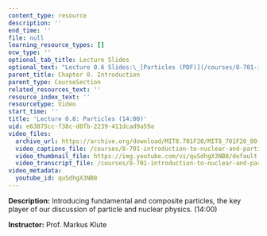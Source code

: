 ```yaml
---
content_type: resource
description: ''
end_time: ''
file: null
learning_resource_types: []
ocw_type: ''
optional_tab_title: Lecture Slides
optional_text: "Lecture 0.6 Slides:\_[Particles (PDF)](/courses/8-701-introduction-to-nuclear-and-particle-physics-fall-2020/resources/mit8_701f20_lec0-6)"
parent_title: Chapter 0. Introduction
parent_type: CourseSection
related_resources_text: ''
resource_index_text: ''
resourcetype: Video
start_time: ''
title: 'Lecture 0.6: Particles (14:00)'
uid: e63875cc-f38c-d0fb-2239-411dcad9a59a
video_files:
  archive_url: https://archive.org/download/MIT8.701F20/MIT8_701F20_00-06_Particles_300k.mp4
  video_captions_file: /courses/8-701-introduction-to-nuclear-and-particle-physics-fall-2020/7bba835d0e335213b7ccb0097d96696a_quSdhgX3NB8.vtt
  video_thumbnail_file: https://img.youtube.com/vi/quSdhgX3NB8/default.jpg
  video_transcript_file: /courses/8-701-introduction-to-nuclear-and-particle-physics-fall-2020/7450b2a67cb10c8b1c2c44efad88ec90_quSdhgX3NB8.pdf
video_metadata:
  youtube_id: quSdhgX3NB8
---
```


**Description:** Introducing fundamental and composite particles, the key player of our discussion of particle and nuclear physics. (14:00)

**Instructor:** Prof. Markus Klute